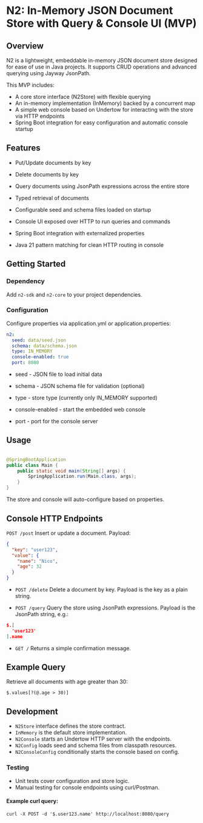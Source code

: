 # N2: In-Memory JSON Document Store with Query & Console UI (MVP)

## Overview

N2 is a lightweight, embeddable in-memory JSON document store designed for ease of use in Java projects. It supports
CRUD operations and advanced querying using Jayway JsonPath.

This MVP includes:

* A core store interface (N2Store) with flexible querying
* An in-memory implementation (InMemory) backed by a concurrent map
* A simple web console based on Undertow for interacting with the store via HTTP endpoints
* Spring Boot integration for easy configuration and automatic console startup

## Features

* Put/Update documents by key

* Delete documents by key

* Query documents using JsonPath expressions across the entire store

* Typed retrieval of documents

* Configurable seed and schema files loaded on startup

* Console UI exposed over HTTP to run queries and commands

* Spring Boot integration with externalized properties

* Java 21 pattern matching for clean HTTP routing in console

## Getting Started

### Dependency

Add `n2-sdk` and `n2-core` to your project dependencies.

### Configuration

Configure properties via application.yml or application.properties:

```yaml
n2:
  seed: data/seed.json
  schema: data/schema.json
  type: IN_MEMORY
  console-enabled: true
  port: 8080
```

* seed - JSON file to load initial data

* schema - JSON schema file for validation (optional)

* type - store type (currently only IN_MEMORY supported)

* console-enabled - start the embedded web console

* port - port for the console server

## Usage

```java

@SpringBootApplication
public class Main {
    public static void main(String[] args) {
        SpringApplication.run(Main.class, args);
    }
}
```

The store and console will auto-configure based on properties.

## Console HTTP Endpoints

`POST /post` Insert or update a document. Payload:

```json
{
  "key": "user123",
  "value": {
    "name": "Nico",
    "age": 32
  }
}
```

* `POST /delete` Delete a document by key. Payload is the key as a plain string.

* `POST /query` Query the store using JsonPath expressions. Payload is the JsonPath string, e.g.:

```json
$.[
  'user123'
].name
````

* `GET /` Returns a simple confirmation message.

## Example Query

Retrieve all documents with age greater than 30:

`$.values[?(@.age > 30)]`

## Development

* `N2Store` interface defines the store contract.
* `InMemory` is the default store implementation.
* `N2Console` starts an Undertow HTTP server with the endpoints.
* `N2Config` loads seed and schema files from classpath resources.
* `N2ConsoleConfig` conditionally starts the console based on config.

### Testing

* Unit tests cover configuration and store logic.
* Manual testing for console endpoints using curl/Postman.

#### Example curl query:

```shell
curl -X POST -d '$.user123.name' http://localhost:8080/query
```